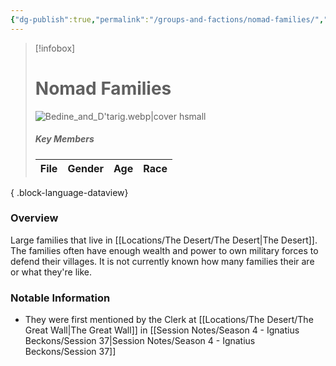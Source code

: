 ```yaml
---
{"dg-publish":true,"permalink":"/groups-and-factions/nomad-families/","updated":"2025-05-30T12:44:56.457+01:00"}
---
```


> [!infobox]
> 
># Nomad Families
> ![Bedine_and_D'tarig.webp|cover hsmall](/img/user/Admin/Attachments/Bedine_and_D'tarig.webp)
>  ##### Key Members
>   | File | Gender | Age | Race |
> | ---- | ------ | --- | ---- |
> 
{ .block-language-dataview}


### Overview
Large families that live in [[Locations/The Desert/The Desert\|The Desert]]. The families often have enough wealth and power to own military forces to defend their villages. It is not currently known how many families their are or what they're like. 

### Notable Information
- They were first mentioned by the Clerk at [[Locations/The Desert/The Great Wall\|The Great Wall]] in [[Session Notes/Season 4 - Ignatius Beckons/Session 37\|Session Notes/Season 4 - Ignatius Beckons/Session 37]]